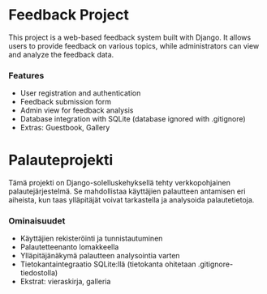 # Feedback Project
This project is a web-based feedback system built with Django. It allows users to provide feedback on various topics, while administrators can view and analyze the feedback data.

### Features
- User registration and authentication
- Feedback submission form
- Admin view for feedback analysis
- Database integration with SQLite (database ignored with .gitignore)
- Extras: Guestbook, Gallery

# Palauteprojekti
Tämä projekti on Django-solelluskehyksellä tehty verkkopohjainen palautejärjestelmä. Se mahdollistaa käyttäjien palautteen antamisen eri aiheista, kun taas ylläpitäjät voivat tarkastella ja analysoida palautetietoja.

### Ominaisuudet
- Käyttäjien rekisteröinti ja tunnistautuminen
- Palautetteenanto lomakkeella
- Ylläpitäjänäkymä palautteen analysointia varten
- Tietokantaintegraatio SQLite:llä (tietokanta ohitetaan .gitignore-tiedostolla)
- Ekstrat: vieraskirja, galleria
